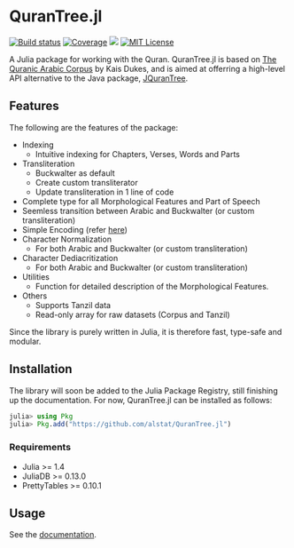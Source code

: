 # QuranTree.jl
[![Build status](https://github.com/alstat/QuranTree.jl/workflows/CI/badge.svg)](https://github.com/alstat/QuranTree.jl/actions)
[![Coverage](https://codecov.io/gh/alstat/QuranTree.jl/branch/master/graph/badge.svg)](https://codecov.io/gh/alstat/QuranTree.jl)
[![](https://img.shields.io/badge/docs-dev-blue.svg)][docs-dev-url]
[![MIT License](https://img.shields.io/badge/license-MIT-green.svg)](https://github.com/alstat/QuranTree.jl/blob/master/LICENSE)

A Julia package for working with the Quran. QuranTree.jl is based on [The Quranic Arabic Corpus](https://corpus.quran.com/) by Kais Dukes, and is aimed at offerring a high-level API alternative to the Java package, [JQuranTree](https://corpus.quran.com/java/overview.jsp). 
## Features
The following are the features of the package:

 * Indexing
    * Intuitive indexing for Chapters, Verses, Words and Parts
 * Transliteration
    * Buckwalter as default
    * Create custom transliterator
    * Update transliteration in 1 line of code
 * Complete type for all Morphological Features and Part of Speech
 * Seemless transition between Arabic and Buckwalter (or custom transliteration)
 * Simple Encoding (refer [here](https://corpus.quran.com/java/simpleencoding.jsp))
 * Character Normalization
    * For both Arabic and Buckwalter (or custom transliteration)
 * Character Dediacritization
    * For both Arabic and Buckwalter (or custom transliteration)
 * Utilities
    * Function for detailed description of the Morphological Features.
 * Others
    * Supports Tanzil data
    * Read-only array for raw datasets (Corpus and Tanzil)

Since the library is purely written in Julia, it is therefore fast, type-safe and modular.

## Installation
The library will soon be added to the Julia Package Registry, still finishing up the documentation. For now, QuranTree.jl can be installed as follows:
```julia
julia> using Pkg
julia> Pkg.add("https://github.com/alstat/QuranTree.jl")
```
### Requirements
 * Julia >= 1.4
 * JuliaDB >= 0.13.0
 * PrettyTables >= 0.10.1
 
## Usage
See the [documentation](docs-dev-url).

[docs-dev-url]: https://alstat.github.io/QuranTree.jl/dev/